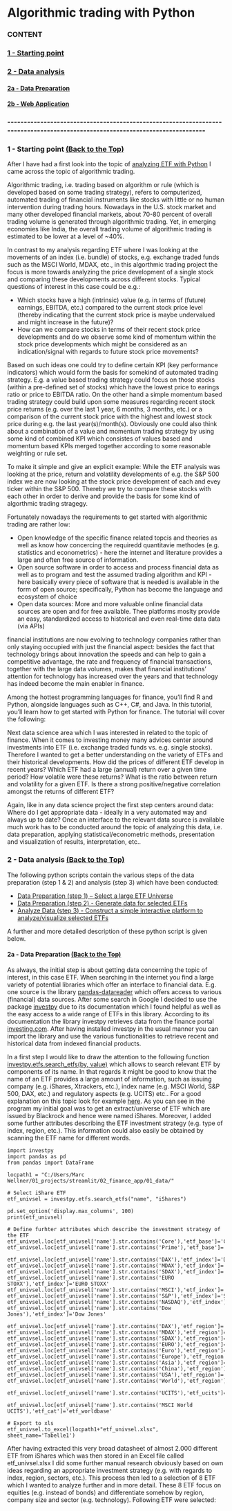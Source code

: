 # <a name="id0"></a>Algorithmic trading with Python 

### CONTENT
### [1 - Starting point](#id1)
### [2 - Data analysis](#id2)
#### [2a - Data Preparation](#id2a)
#### [2b - Web Application](#id2b)

### -----------------------------------------------------------------------------------------------------------------------------
### <a name="id1"></a>1 - Starting point [(Back to the Top)](#id0)

After I have had a first look into the topic of [analyzing ETF with Python](https://github.com/MWelHeb/02_ETF_Analysis/blob/main/ETF_Analysis.md) I came across the topic of algorithmic trading. 

Algorithmic trading, i.e. trading based on algorithm or rule (which is developed based on some trading strategy), refers to computerized, automated trading of financial instruments like stocks with little or no human intervention during trading hours. Nowadays in the U.S. stock market and many other developed financial markets, about 70-80 percent of overall trading volume is generated through algorithmic trading. Yet, in emerging economies like India, the overall trading volume of algorithmic trading is estimated to be lower at a level of ~40%.

In contrast to my analysis regarding ETF where I was looking at the movements of an index (i.e. bundle) of stocks, e.g. exchange traded funds such as the MSCI World, MDAX, etc., in this algorthmic trading project the focus is more towards analyzing the price development of a single stock and comparing these developments across different stocks. Typical questions of interest in this case could be e.g.: 

- Which stocks have a high (intrinsic) value (e.g. in terms of (future) earnings, EBITDA, etc.) compared to the current stock price level (thereby indicating that the current stock price is maybe undervalued and might increase in the future)? 
- How can we compare stocks in terms of their recent stock price developments and do we observe some kind of momentum within the stock price developments which might be considered as an indication/signal with regards to future stock price movements? 

Based on such ideas one could try to define certain KPI (key performance indicators) which would form the basis for somekind of automated trading strategy. E.g. a value based trading strategy could focus on those stocks (within a pre-defined set of stocks) which have the lowest price to earings ratio or price to EBITDA ratio. On the other hand a simple momentum based trading strategy could build upon some measures regarding recent stock price returns (e.g. over the last 1 year, 6 months, 3 months, etc.) or a comparison of the current stock price with the highest and lowest stock price during e.g. the last year(s)/month(s). Obviously one could also think about a combination of a value and momentum trading strategy by using some kind of combined KPI which consistes of values based and momentum based KPIs merged together according to some reasonable weighting or rule set.

To make it simple and give an explicit example: While the ETF analysis was looking at the price, return and volatility developments of e.g. the S&P 500 index we are now looking at the stock price development of each and evey ticker within the S&P 500. Thereby we try to compare these stocks with each other in order to derive and provide the basis for some kind of algorthmic trading stragegy.

Fortunately nowadays the requirements to get started with algorithmic trading are rather low:

- Open knowledge of the specific finance related topcis and theories as well as know how concercing the requiredd quantitavie methodes (e.g. statistics and econometrics) - here the internet and literature provides a large and often free source of information.
- Open source software in order to access and process financial data as well as to program and test the assumed trading algorithm and KPI - here basically every piece of software that is needed is available in the form of open source; specifically, Python has become the language and ecosystem of choice
- Open data sources: More and more valuable online financial data sources are open and for free available. Thee platforms moslty provide an easy, standardized access to historical and even real-time data data (via APIs)  






financial institutions are now evolving to technology companies rather than only staying occupied with just the financial aspect: besides the fact that technology brings about innovation the speeds and can help to gain a competitive advantage, the rate and frequency of financial transactions, together with the large data volumes, makes that financial institutions’ attention for technology has increased over the years and that technology has indeed become the main enabler in finance.

Among the hottest programming languages for finance, you’ll find R and Python, alongside languages such as C++, C#, and Java. In this tutorial, you’ll learn how to get started with Python for finance. The tutorial will cover the following:



Next data science area which I was interested in related to the topic of finance. When it comes to investing money many advices center around investments into ETF (i.e. exchange traded funds vs. e.g. single stocks). Therefore I wanted to get a better understanding on the variety of ETFs and their historical developments. How did the prices of different ETF develop in recent years? Which ETF had a large (annual) return over a given time period? How volatile were these returns? What is the ratio between return and volatility for a given ETF. Is there a strong positive/negative correlation amongst the returns of different ETF? 

Again, like in any data science project the first step centers around data: Where do I get appropriate data - ideally in a very automated way and always up to date? Once an interface to the relevant data source is available much work has to be conducted around the topic of analyzing this data, i.e. data preparation, applying statistical/econometric methods, presentation and visualization of results, interpretation, etc..

### <a name="id2"></a>2 - Data analysis [(Back to the Top)](#id0)

The following python scripts contain the various steps of the data preparation (step 1 & 2) and analysis (step 3) which have been conducted: 

- [Data Preparation (step 1) – Select a large ETF Universe](01_select_large_EFT_universe.py)
- [Data Preparation (step 2) - Generate data for selected ETFs](02_generate_ETF_universe_data_v1.py)
- [Analyze Data (step 3) - Construct a simple interactive platform to analyze/visualize selected ETFs](03_analyse_ETF.py)

A further and more detailed description of these python script is given below.

#### <a name="id32"></a>2a - Data Preparation [(Back to the Top)](#id0)

As always, the initial step is about getting data concerning the topic of interest, in this case ETF. When searching in the internet you find a large variety of potential libraries which offer an interface to financial data. E.g. one source is the library [pandas-datareader](https://pandas-datareader.readthedocs.io/en/latest/index.html) which offers access to various (financial) data sources. After some search in Google I decided to use the package [investpy](https://investpy.readthedocs.io/index.html) due to its documentation which I found helpful as well as the easy access to a wide range of ETFs in this library. According to its documentation the library investpy retrieves data from the finance portal [investing.com](https://www.investing.com/). After having installed investpy in the usual manner you can import the library and use the various functionalities to retrieve recent and historical data from indexed financial products. 

In a first step I would like to draw the attention to the following function [investpy.etfs.search_etfs(by, value)](https://investpy.readthedocs.io/_api/etfs.html?) which allows to search relevant ETF by components of its name. In that regards it might be good to know that the name of an ETF provides a large amount of information, such as issuing company (e.g. iShares, Xtrackers, etc.), index name (e.g. MSCI World, S&P 500, DAX, etc.) and regulatory aspects (e.g. UCITS) etc.. For a good explanation on this topic look for example [here](https://www.justetf.com/de/news/etf/wie-sie-etf-namen-einfach-entschluesseln.html). As you can see in the program my initial goal was to get an extract/universe of ETF which are issued by Blackrock and hence were named iShares. Moreover, I added some further attributes describing the ETF investment strategy (e.g. type of index, region, etc.). This information could also easily be obtained by scanning the ETF name for different words.

```
import investpy
import pandas as pd
from pandas import DataFrame

locpath1 = "C:/Users/Marc Wellner/01_projects/streamlit/02_finance_app/01_data/"

# Select iShare ETF
etf_univsel = investpy.etfs.search_etfs("name", "iShares")

pd.set_option('display.max_columns', 100)
print(etf_univsel)

# Define furhter attributes which describe the investment strategy of the ETF
etf_univsel.loc[etf_univsel['name'].str.contains('Core'),'etf_base']='Core'
etf_univsel.loc[etf_univsel['name'].str.contains('Prime'),'etf_base']='Prime'

etf_univsel.loc[etf_univsel['name'].str.contains('DAX'),'etf_index']='DAX'
etf_univsel.loc[etf_univsel['name'].str.contains('MDAX'),'etf_index']='MDAX'
etf_univsel.loc[etf_univsel['name'].str.contains('SDAX'),'etf_index']='SDAX'
etf_univsel.loc[etf_univsel['name'].str.contains('EURO STOXX'),'etf_index']='EURO STOXX'
etf_univsel.loc[etf_univsel['name'].str.contains('MSCI'),'etf_index']='MSCI'
etf_univsel.loc[etf_univsel['name'].str.contains('S&P'),'etf_index']='S&P'
etf_univsel.loc[etf_univsel['name'].str.contains('NASDAQ'),'etf_index']='NASDAQ'
etf_univsel.loc[etf_univsel['name'].str.contains('Dow Jones'),'etf_index']='Dow Jones'

etf_univsel.loc[etf_univsel['name'].str.contains('DAX'),'etf_region']='DE'
etf_univsel.loc[etf_univsel['name'].str.contains('MDAX'),'etf_region']='DE'
etf_univsel.loc[etf_univsel['name'].str.contains('SDAX'),'etf_region']='DE'
etf_univsel.loc[etf_univsel['name'].str.contains('EURO'),'etf_region']='Euro'
etf_univsel.loc[etf_univsel['name'].str.contains('Euro'),'etf_region']='Euro'
etf_univsel.loc[etf_univsel['name'].str.contains('Europe'),'etf_region']='Europe'
etf_univsel.loc[etf_univsel['name'].str.contains('Asia'),'etf_region']='Asia'
etf_univsel.loc[etf_univsel['name'].str.contains('China'),'etf_region']='China'
etf_univsel.loc[etf_univsel['name'].str.contains('USA'),'etf_region']='USA'
etf_univsel.loc[etf_univsel['name'].str.contains('World'),'etf_region']='World'

etf_univsel.loc[etf_univsel['name'].str.contains('UCITS'),'etf_ucits']='UCITS'

etf_univsel.loc[etf_univsel['name'].str.contains('MSCI World UCITS'),'etf_cat']='etf_worldbase'

# Export to xls
etf_univsel.to_excel(locpath1+"etf_univsel.xlsx", sheet_name='Tabelle1')
```

After having extracted this very broad datasheet of almost 2.000 different ETF from iShares which was then stored in an Excel file called etf_univsel.xlsx I did some further manual research obviously based on own ideas regarding an appropriate investment strategy (e.g. with regards to index, region, sectors, etc.). This process then led to a selection of 8 ETF which I wanted to analyze further and in more detail. These 8 ETF focus on equities (e.g. instead of bonds) and differentiate somehow by region, company size and sector (e.g. technology). Following ETF were selected:
